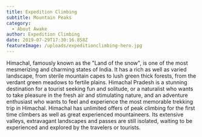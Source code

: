 ```yaml
---
title: Expedition Climbing
subtitle: Mountain Peaks
category:
  - About Awake
author: Expedition Climbing
date: 2019-07-29T17:30:16.858Z
featureImage: /uploads/expeditionclimbing-hero.jpg
---
```

Himachal, famously known as the "Land of the snow", is one of the most mesmerizing and charming states of India. It has a rich as well as varied landscape, from sterile mountain capes to lush green thick forests, from the verdant green meadows to fertile plains. Himachal Pradesh is a stunning destination for a tourist seeking fun and solitude, or a naturalist who wants to take pleasure in the fresh air and stimulating nature, and an adventure enthusiast who wants to feel and experience the most memorable trekking trip in Himachal. Himachal has unlimited offers of peak climbing for the first time climbers as well as great experienced mountaineers. Its extensive valleys, extravagant landscapes and passes are still isolated, waiting to be experienced and explored by the travelers or tourists.